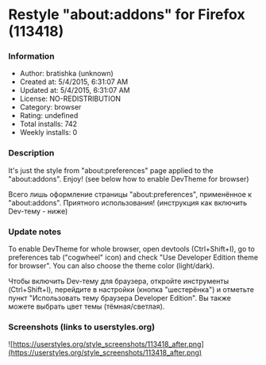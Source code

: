# Restyle "about:addons" for Firefox (113418)

### Information
- Author: bratishka (unknown)
- Created at: 5/4/2015, 6:31:07 AM
- Updated at: 5/4/2015, 6:31:07 AM
- License: NO-REDISTRIBUTION
- Category: browser
- Rating: undefined
- Total installs: 742
- Weekly installs: 0


### Description
It's just the style from "about:preferences" page applied to the "about:addons". Enjoy! (see below how to enable DevTheme for browser)

Всего лишь оформление страницы "about:preferences", применённое к "about:addons". Приятного использования! (инструкция как включить Dev-тему - ниже)

### Update notes
To enable DevTheme for whole browser, open devtools (Ctrl+Shift+I), go to preferences tab ("cogwheel" icon) and check "Use Developer Edition theme for browser". You can also choose the theme color (light/dark).

Чтобы включить Dev-тему для браузера, откройте инструменты (Ctrl+Shift+I), перейдите в настройки (кнопка "шестерёнка") и отметьте пункт "Использовать тему браузера Developer Edition". Вы также можете выбрать цвет темы (тёмная/светлая).

### Screenshots (links to userstyles.org)
![https://userstyles.org/style_screenshots/113418_after.png](https://userstyles.org/style_screenshots/113418_after.png)


